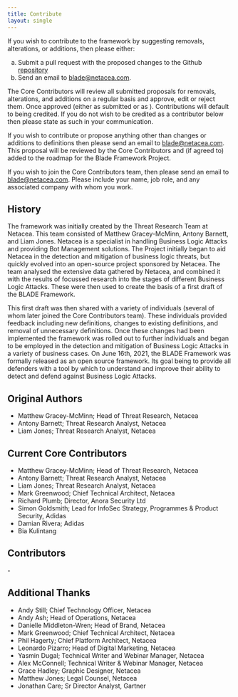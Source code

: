 ```yaml
---
title: Contribute
layout: single
---
```


<p>If you wish to contribute to the framework by suggesting removals, alterations, or additions, then please either:
    <ol type="a">
        <li>Submit a pull request with the proposed changes to the Github <a href="https://github.com/NetBLADE-framework/NetBLADE-framework.github.io">repository</a></li>
        <li>Send an email to <a href="mailto:blade@netacea.com?subject=BLADE Framework - contribute">blade@netacea.com</a>.</li>
    </ol>
</p>

<p>The Core Contributors will review all submitted proposals for removals, alterations, and additions on a regular basis and approve, edit or reject them. Once approved (either as submitted or as ). Contributions will default to being credited. If you do not wish to be credited as a contributor below then please state as such in your communication.</p>
<p>If you wish to contribute or propose anything other than changes or additions to definitions then please send an email to <a href="mailto:blade@netacea.com?subject=BLADE Framework - contribute">blade@netacea.com</a>. This proposal will be reviewed by the Core Contributors and (if agreed to) added to the roadmap for the Blade Framework Project.</p>
<p>If you wish to join the Core Contributors team, then please send an email to <a href="mailto:blade@netacea.com?subject=BLADE Framework - join core contributors">blade@netacea.com</a>. Please include your name, job role, and any associated company with whom you work.</p>

<h2>History</h2>
<p>The framework was initially created by the Threat Research Team at Netacea. This team consisted of Matthew Gracey-McMinn, Antony Barnett, and Liam Jones. Netacea is a specialist in handling Business Logic Attacks and providing Bot Management solutions. The Project initially began to aid Netacea in the detection and mitigation of business logic threats, but quickly evolved into an open-source project sponsored by Netacea. The team analysed the extensive data gathered by Netacea, and combined it with the results of focussed research into the stages of different Business Logic Attacks. These were then used to create the basis of a first draft of the BLADE Framework.</p>

<p>This first draft was then shared with a variety of individuals (several of whom later joined the Core Contributors team). These individuals provided feedback including new definitions, changes to existing definitions, and removal of unnecessary definitions. Once these changes had been implemented the framework was rolled out to further individuals and began to be employed in the detection and mitigation of Business Logic Attacks in a variety of business cases.
On June 16th, 2021, the BLADE Framework was formally released as an open source framework. Its goal being to provide all defenders with a tool by which to understand and improve their ability to detect and defend against Business Logic Attacks.</p>

<h2>Original Authors</h2>
<ul>
    <li>Matthew Gracey-McMinn; Head of Threat Research, Netacea</li>
    <li>Antony Barnett; Threat Research Analyst, Netacea</li>
    <li>Liam Jones; Threat Research Analyst, Netacea</li>
</ul>
<h2>Current Core Contributors</h2>
<ul>
    <li>Matthew Gracey-McMinn; Head of Threat Research, Netacea</li>
    <li>Antony Barnett; Threat Research Analyst, Netacea</li>
    <li>Liam Jones; Threat Research Analyst, Netacea</li>
    <li>Mark Greenwood; Chief Technical Architect, Netacea</li>
    <li>Richard Plumb; Director, Anora Security Ltd</li>
    <li>Simon Goldsmith; Lead for InfoSec Strategy, Programmes & Product Security, Adidas</li>
    <li>Damian Rivera; Adidas</li>
    <li>Bia Kulintang</li>
</ul>

<h2>Contributors</h2>
<p>-</p>

<h2>Additional Thanks</h2>
<ul>
    <li>Andy Still; Chief Technology Officer, Netacea</li>
    <li>Andy Ash; Head of Operations, Netacea</li>
    <li>Danielle Middleton-Wren; Head of Brand, Netacea</li>
    <li>Mark Greenwood; Chief Technical Architect, Netacea</li>
    <li>Phil Hagerty; Chief Platform Architect, Netacea</li>
    <li>Leonardo Pizarro; Head of Digital Marketing, Netacea</li>
    <li>Yasmin Dugal; Technical Writer and Webinar Manager, Netacea</li>
    <li>Alex McConnell; Technical Writer & Webinar Manager, Netacea</li>
    <li>Grace Hadley; Graphic Designer, Netacea</li>
    <li>Matthew Jones; Legal Counsel, Netacea</li>
    <li>Jonathan Care; Sr Director Analyst, Gartner</li>
</ul>
